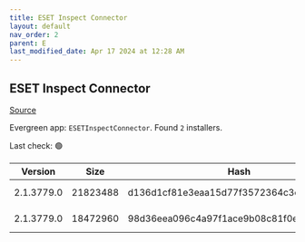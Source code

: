 ```yaml
---
title: ESET Inspect Connector
layout: default
nav_order: 2
parent: E
last_modified_date: Apr 17 2024 at 12:28 AM
---
```


## ESET Inspect Connector

[Source](https://www.eset.com/int/business/download/inspect/)

Evergreen app: `ESETInspectConnector`. Found `2` installers.

Last check: 🟢

| Version    | Size     | Hash                                     | Language | Architecture | Type | URI                                                                                                                                                                                                        |
| ---------- | -------- | ---------------------------------------- | -------- | ------------ | ---- | ---------------------------------------------------------------------------------------------------------------------------------------------------------------------------------------------------------- |
| 2.1.3779.0 | 21823488 | d136d1cf81e3eaa15d77f3572364c3c11c6faf22 | en_US    | x64          | msi  | [https://repository.eset.com/v1/com/eset/apps/business/eei/agent/v2/2.1.3779.0/ei_connector_nt64.msi](https://repository.eset.com/v1/com/eset/apps/business/eei/agent/v2/2.1.3779.0/ei_connector_nt64.msi) |
| 2.1.3779.0 | 18472960 | 98d36eea096c4a97f1ace9b08c81f0e02e481206 | en_US    | x86          | msi  | [https://repository.eset.com/v1/com/eset/apps/business/eei/agent/v2/2.1.3779.0/ei_connector_nt32.msi](https://repository.eset.com/v1/com/eset/apps/business/eei/agent/v2/2.1.3779.0/ei_connector_nt32.msi) |
